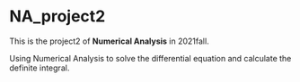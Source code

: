 # NA_project2

This is the project2 of **Numerical Analysis** in 2021fall.

Using Numerical Analysis to solve the differential equation and calculate the definite integral.

